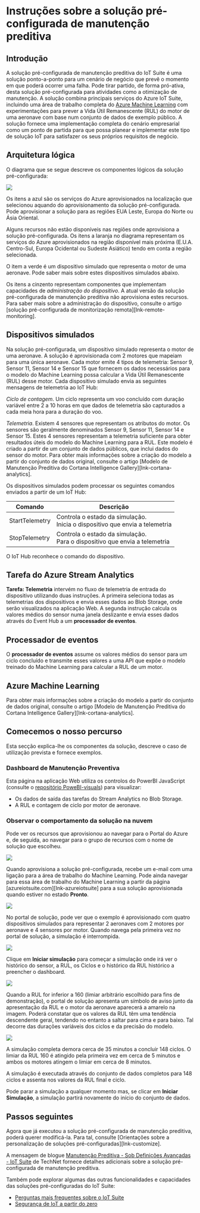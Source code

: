 <properties
 pageTitle="Instruções de manutenção preditiva | Microsoft Azure"
 description="Instruções sobre a solução pré-configurada de manutenção preditiva do Azure IoT."
 services=""
 suite="iot-suite"
 documentationCenter=""
 authors="aguilaaj"
 manager="timlt"
 editor=""/>

<tags
 ms.service="iot-suite"
 ms.devlang="na"
 ms.topic="get-started-article"
 ms.tgt_pltfrm="na"
 ms.workload="na"
 ms.date="05/16/2016"
 ms.author="araguila"/>

# Instruções sobre a solução pré-configurada de manutenção preditiva

## Introdução

A solução pré-configurada de manutenção preditiva do IoT Suite é uma solução ponto-a-ponto para um cenário de negócio que prevê o momento em que poderá ocorrer uma falha. Pode tirar partido, de forma pró-ativa, desta solução pré-configurada para atividades como a otimização de manutenção. A solução combina principais serviços do Azure IoT Suite, incluindo uma área de trabalho completa do [Azure Machine Learning][lnk_machine_learning] com experimentações para prever a Vida Útil Remanescente (RUL) do motor de uma aeronave com base num conjunto de dados de exemplo público. A solução fornece uma implementação completa do cenário empresarial como um ponto de partida para que possa planear e implementar este tipo de solução IoT para satisfazer os seus próprios requisitos de negócio.

## Arquitetura lógica

O diagrama que se segue descreve os componentes lógicos da solução pré-configurada:

![][img-architecture]

Os itens a azul são os serviços do Azure aprovisionados na localização que selecionou aquando do aprovisionamento da solução pré-configurada. Pode aprovisionar a solução para as regiões EUA Leste, Europa do Norte ou Ásia Oriental.

Alguns recursos não estão disponíveis nas regiões onde aprovisiona a solução pré-configurada. Os itens a laranja no diagrama representam os serviços do Azure aprovisionados na região disponível mais próxima (E.U.A. Centro-Sul, Europa Ocidental ou Sudeste Asiático) tendo em conta a região selecionada.

O item a verde é um dispositivo simulado que representa o motor de uma aeronave. Pode saber mais sobre estes dispositivos simulados abaixo.

Os itens a cinzento representam componentes que implementam capacidades de *administração do dispositivo*. A atual versão da solução pré-configurada de manutenção preditiva não aprovisiona estes recursos. Para saber mais sobre a administração do dispositivo, consulte o artigo [solução pré-configurada de monitorização remota][Ink-remote-monitoring].

## Dispositivos simulados

Na solução pré-configurada, um dispositivo simulado representa o motor de uma aeronave. A solução é aprovisionada com 2 motores que mapeiam para uma única aeronave. Cada motor emite 4 tipos de telemetria: Sensor 9, Sensor 11, Sensor 14 e Sensor 15 que fornecem os dados necessários para o modelo do Machine Learning possa calcular a Vida Útil Remanescente (RUL) desse motor. Cada dispositivo simulado envia as seguintes mensagens de telemetria ao IoT Hub:

*Ciclo de contagem*. Um ciclo representa um voo concluído com duração variável entre 2 a 10 horas em que dados de telemetria são capturados a cada meia hora para a duração do voo.

*Telemetria*. Existem 4 sensores que representam os atributos do motor. Os sensores são geralmente denominados Sensor 9, Sensor 11, Sensor 14 e Sensor 15. Estes 4 sensores representam a telemetria suficiente para obter resultados úteis do modelo do Machine Learning para a RUL. Este modelo é criado a partir de um conjunto de dados públicos, que inclui dados do sensor do motor. Para obter mais informações sobre a criação do modelo a partir do conjunto de dados original, consulte o artigo [Modelo de Manutenção Preditiva do Cortana Intelligence Gallery][Ink-cortana-analytics].

Os dispositivos simulados podem processar os seguintes comandos enviados a partir de um IoT Hub:

| Comando | Descrição |
|---------|-------------|
| StartTelemetry | Controla o estado da simulação.<br/>Inicia o dispositivo que envia a telemetria     |
| StopTelemetry  | Controla o estado da simulação.<br/>Para o dispositivo que envia a telemetria |

O IoT Hub reconhece o comando do dispositivo.

## Tarefa do Azure Stream Analytics

**Tarefa: Telemetria** intervém no fluxo de telemetria de entrada do dispositivo utilizando duas instruções. A primeira seleciona todas as telemetrias dos dispositivos e envia esses dados ao Blob Storage, onde serão visualizados na aplicação Web. A segunda instrução calcula os valores médios do sensor numa janela deslizante e envia esses dados através do Event Hub a um **processador de eventos**.

## Processador de eventos

O **processador de eventos** assume os valores médios do sensor para um ciclo concluído e transmite esses valores a uma API que expõe o modelo treinado do Machine Learning para calcular a RUL de um motor.

## Azure Machine Learning

Para obter mais informações sobre a criação do modelo a partir do conjunto de dados original, consulte o artigo [Modelo de Manutenção Preditiva do Cortana Intelligence Gallery][Ink-cortana-analytics].

## Comecemos o nosso percurso

Esta secção explica-lhe os componentes da solução, descreve o caso de utilização prevista e fornece exemplos.

### Dashboard de Manutenção Preventiva

Esta página na aplicação Web utiliza os controlos do PowerBI JavaScript (consulte o [repositório PoweBI-visuals][Ink powerbi]) para visualizar:

- Os dados de saída das tarefas do Stream Analytics no Blob Storage.
- A RUL e contagem de ciclo por motor de aeronave.

### Observar o comportamento da solução na nuvem

Pode ver os recursos que aprovisionou ao navegar para o Portal do Azure e, de seguida, ao navegar para o grupo de recursos com o nome de solução que escolheu.

![][img-resource-group]

Quando aprovisiona a solução pré-configurada, recebe um e-mail com uma ligação para a área de trabalho do Machine Learning. Pode ainda navegar para essa área de trabalho do Machine Learning a partir da página [azureiotsuite.com][Ink-azureiotsuite] para a sua solução aprovisionada quando estiver no estado **Pronto**.

![][img-machine-learning]

No portal de solução, pode ver que o exemplo é aprovisionado com quatro dispositivos simulados para representar 2 aeronaves com 2 motores por aeronave e 4 sensores por motor. Quando navega pela primeira vez no portal de solução, a simulação é interrompida.

![][img-simulation-stopped]

Clique em **Iniciar simulação** para começar a simulação onde irá ver o histórico do sensor, a RUL, os Ciclos e o histórico da RUL histórico a preencher o dashboard.

![][img-simulation-running]

Quando a RUL for inferior a 160 (limiar arbitrário escolhido para fins de demonstração), o portal de solução apresenta um símbolo de aviso junto da apresentação da RUL e o motor da aeronave aparecerá a amarelo na imagem. Poderá constatar que os valores da RUL têm uma tendência descendente geral, tendendo no entanto a saltar para cima e para baixo. Tal decorre das durações variáveis dos ciclos e da precisão do modelo.

![][img-simulation-warning]

A simulação completa demora cerca de 35 minutos a concluir 148 ciclos. O limiar da RUL 160 é atingido pela primeira vez em cerca de 5 minutos e ambos os motores atingem o limiar em cerca de 8 minutos.

A simulação é executada através do conjunto de dados completos para 148 ciclos e assenta nos valores da RUL final e ciclo.

Pode parar a simulação a qualquer momento mas, se clicar em **Iniciar Simulação**, a simulação partirá novamente do início do conjunto de dados.

## Passos seguintes

Agora que já executou a solução pré-configurada de manutenção preditiva, poderá querer modificá-la. Para tal, consulte [Orientações sobre a personalização de soluções pré-configuradas][Ink-customize].

A mensagem de blogue [Manutenção Preditiva - Sob Definições Avançadas - IoT Suite](http://social.technet.microsoft.com/wiki/contents/articles/33527.iot-suite-under-the-hood-predictive-maintenance.aspx) de TechNet fornece detalhes adicionais sobre a solução pré-configurada de manutenção preditiva.

Também pode explorar algumas das outras funcionalidades e capacidades das soluções pré-configuradas do IoT Suite:

- [Perguntas mais frequentes sobre o IoT Suite][lnk-faq]
- [Segurança de IoT a partir do zero][lnk-security-groundup]


[img-architecture]: media/iot-suite-predictive-walkthrough/architecture.png
[img-resource-group]: media/iot-suite-predictive-walkthrough/resource-group.png
[img-machine-learning]: media/iot-suite-predictive-walkthrough/machine-learning.png
[img-simulation-stopped]: media/iot-suite-predictive-walkthrough/simulation-stopped.png
[img-simulation-running]: media/iot-suite-predictive-walkthrough/simulation-running.png
[img-simulation-warning]: media/iot-suite-predictive-walkthrough/simulation-warning.png

[Ink powerbi]: https://www.github.com/Microsoft/PowerBI-visuals
[lnk_machine_learning]: https://azure.microsoft.com/services/machine-learning/
[lnk-remote-monitoring]: iot-suite-remote-monitoring-sample-walkthrough.md
[lnk-cortana-analytics]: http://gallery.cortanaintelligence.com/Collection/Predictive-Maintenance-Template-3
[lnk-azureiotsuite]: https://www.azureiotsuite.com/
[lnk-customize]: iot-suite-guidance-on-customizing-preconfigured-solutions.md
[lnk-faq]: iot-suite-faq.md
[lnk-security-groundup]: securing-iot-ground-up.md


<!--HONumber=Aug16_HO1-->



